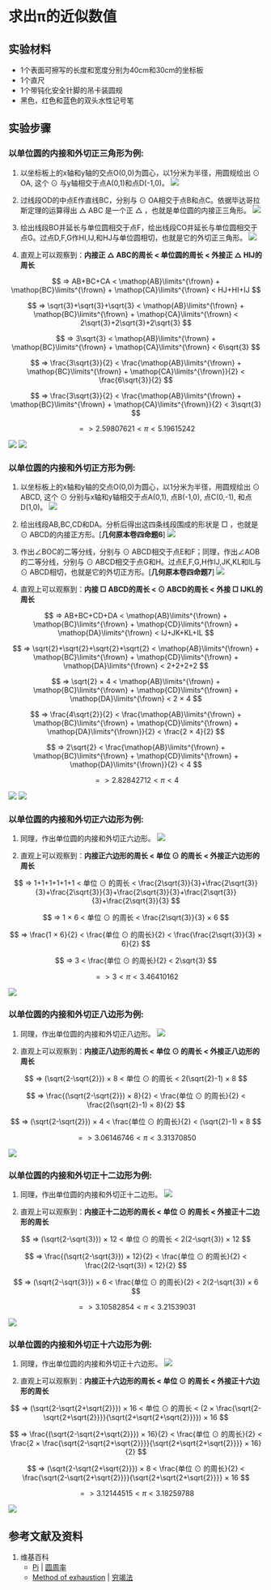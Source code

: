 # 求出π的近似数值

## 实验材料

- 1个表面可擦写的长度和宽度分别为40cm和30cm的坐标板
- 1个直尺
- 1个带钝化安全针脚的吊卡装圆规
- 黑色，红色和蓝色的双头水性记号笔

## 实验步骤

### 以单位圆的内接和外切正三角形为例:

1. 以坐标板上的x轴和y轴的交点O(0,0)为圆心，以1分米为半径，用圆规绘出 ⊙ OA, 这个 ⊙ 与y轴相交于点A(0,1)和点D(-1,0)。
![](/images/欧几里得几何/三角学/圆周率/求出π的近似数值/1_1.jpg)

2. 过线段OD的中点E作直线BC，分别与 ⊙ OA相交于点B和点C。依据毕达哥拉斯定理的运算得出 △ ABC 是一个正 △ ，也就是单位圆的内接正三角形。
![](/images/欧几里得几何/三角学/圆周率/求出π的近似数值/1_2.jpg)

3. 绘出线段BO并延长与单位圆相交于点F，绘出线段CO并延长与单位圆相交于点G。过点D,F,G作HI,IJ,和HJ与单位圆相切，也就是它的外切正三角形。
![](/images/欧几里得几何/三角学/圆周率/求出π的近似数值/1_3.jpg)

4. 直观上可以观察到：**内接正 △ ABC的周长 < 单位圆的周长 < 外接正 △ HIJ的周长**

$$ => AB+BC+CA < \mathop{AB}\limits^{\frown} + \mathop{BC}\limits^{\frown} + \mathop{CA}\limits^{\frown} < HJ+HI+IJ $$

$$ => \sqrt{3}+\sqrt{3}+\sqrt{3} < \mathop{AB}\limits^{\frown} + \mathop{BC}\limits^{\frown} + \mathop{CA}\limits^{\frown} < 2\sqrt{3}+2\sqrt{3}+2\sqrt{3} $$

$$ => 3\sqrt{3} < \mathop{AB}\limits^{\frown} + \mathop{BC}\limits^{\frown} + \mathop{CA}\limits^{\frown} < 6\sqrt{3} $$

$$ => \frac{3\sqrt{3}}{2} < \frac{\mathop{AB}\limits^{\frown} + \mathop{BC}\limits^{\frown} + \mathop{CA}\limits^{\frown}}{2} < \frac{6\sqrt{3}}{2} $$

$$ => \frac{3\sqrt{3}}{2} < \frac{\mathop{AB}\limits^{\frown} + \mathop{BC}\limits^{\frown} + \mathop{CA}\limits^{\frown}}{2} < 3\sqrt{3} $$

$$ => 2.59807621 < π < 5.19615242 $$

![](/images/欧几里得几何/三角学/圆周率/求出π的近似数值/1_4_1.jpg)
![](/images/欧几里得几何/三角学/圆周率/求出π的近似数值/1_4_2.jpg)

### 以单位圆的内接和外切正方形为例:

1. 以坐标板上的x轴和y轴的交点O(0,0)为圆心，以1分米为半径，用圆规绘出 ⊙ ABCD, 这个 ⊙ 分别与x轴和y轴相交于点A(0,1), 点B(-1,0), 点C(0,-1), 和点D(1,0)。
![](/images/欧几里得几何/三角学/圆周率/求出π的近似数值/2_1.jpg)

2. 绘出线段AB,BC,CD和DA。分析后得出这四条线段围成的形状是 □ ，也就是 ⊙ ABCD的内接正方形。[**几何原本卷四命题6**]
![](/images/欧几里得几何/三角学/圆周率/求出π的近似数值/2_2.jpg)

3. 作出∠BOC的二等分线，分别与 ⊙ ABCD相交于点E和F；同理，作出∠AOB的二等分线，分别与 ⊙ ABCD相交于点G和H。过点E,F,G,H作IJ,JK,KL和IL与 ⊙ ABCD相切，也就是它的外切正方形。[**几何原本卷四命题7**]
![](/images/欧几里得几何/三角学/圆周率/求出π的近似数值/2_3.jpg)

4. 直观上可以观察到：**内接 □ ABCD的周长 < ⊙ ABCD的周长 < 外接 □ IJKL的周长**

$$ => AB+BC+CD+DA < \mathop{AB}\limits^{\frown} + \mathop{BC}\limits^{\frown} + \mathop{CD}\limits^{\frown} + \mathop{DA}\limits^{\frown} < IJ+JK+KL+IL $$

$$ => \sqrt{2}+\sqrt{2}+\sqrt{2}+\sqrt{2} < \mathop{AB}\limits^{\frown} + \mathop{BC}\limits^{\frown} + \mathop{CD}\limits^{\frown} + \mathop{DA}\limits^{\frown} < 2+2+2+2 $$

$$ => \sqrt{2} × 4 < \mathop{AB}\limits^{\frown} + \mathop{BC}\limits^{\frown} + \mathop{CD}\limits^{\frown} + \mathop{DA}\limits^{\frown} < 2 × 4 $$

$$ => \frac{4\sqrt{2}}{2} < \frac{\mathop{AB}\limits^{\frown} + \mathop{BC}\limits^{\frown} + \mathop{CD}\limits^{\frown} + \mathop{DA}\limits^{\frown}}{2} < \frac{2 × 4}{2} $$

$$ => 2\sqrt{2} < \frac{\mathop{AB}\limits^{\frown} + \mathop{BC}\limits^{\frown} + \mathop{CD}\limits^{\frown} + \mathop{DA}\limits^{\frown}}{2} < 4 $$

$$ => 2.82842712 < π < 4 $$

![](/images/欧几里得几何/三角学/圆周率/求出π的近似数值/2_4_1.jpg)
![](/images/欧几里得几何/三角学/圆周率/求出π的近似数值/2_4_2.jpg)

### 以单位圆的内接和外切正六边形为例:

1. 同理，作出单位圆的内接和外切正六边形。
![](/images/欧几里得几何/三角学/圆周率/求出π的近似数值/3_1.jpg)

2. 直观上可以观察到：**内接正六边形的周长 < 单位 ⊙ 的周长 < 外接正六边形的周长**

$$ => 1+1+1+1+1+1 < 单位 ⊙ 的周长 < \frac{2\sqrt{3}}{3}+\frac{2\sqrt{3}}{3}+\frac{2\sqrt{3}}{3}+\frac{2\sqrt{3}}{3}+\frac{2\sqrt{3}}{3}+\frac{2\sqrt{3}}{3} $$

$$ => 1 × 6 < 单位 ⊙ 的周长 < \frac{2\sqrt{3}}{3} × 6 $$

$$ => \frac{1 × 6}{2} < \frac{单位 ⊙ 的周长}{2} < \frac{\frac{2\sqrt{3}}{3} × 6}{2} $$

$$ => 3 < \frac{单位 ⊙ 的周长}{2} < 2\sqrt{3} $$

$$ => 3 < π < 3.46410162 $$

![](/images/欧几里得几何/三角学/圆周率/求出π的近似数值/3_2.jpg)

### 以单位圆的内接和外切正八边形为例:

1. 同理，作出单位圆的内接和外切正八边形。
![](/images/欧几里得几何/三角学/圆周率/求出π的近似数值/4_1.jpg)

2. 直观上可以观察到：**内接正八边形的周长 < 单位 ⊙ 的周长 < 外接正八边形的周长**

$$ => (\sqrt{2-\sqrt{2}}) × 8 < 单位 ⊙ 的周长 < 2(\sqrt{2}-1) × 8 $$

$$ => \frac{(\sqrt{2-\sqrt{2}}) × 8}{2} < \frac{单位 ⊙ 的周长}{2} < \frac{2(\sqrt{2}-1) × 8}{2} $$

$$ => (\sqrt{2-\sqrt{2}}) × 4 < \frac{单位 ⊙ 的周长}{2} < (\sqrt{2}-1) × 8 $$

$$ => 3.06146746 < π < 3.31370850 $$

![](/images/欧几里得几何/三角学/圆周率/求出π的近似数值/4_1.jpg)

### 以单位圆的内接和外切正十二边形为例:

1. 同理，作出单位圆的内接和外切正十二边形。
![](/images/欧几里得几何/三角学/圆周率/求出π的近似数值/5_1.jpg)

2. 直观上可以观察到：**内接正十二边形的周长 < 单位 ⊙ 的周长 < 外接正十二边形的周长**

$$ => (\sqrt{2-\sqrt{3}}) × 12 < 单位 ⊙ 的周长 < 2(2-\sqrt{3}) × 12 $$

$$ => \frac{(\sqrt{2-\sqrt{3}}) × 12}{2} < \frac{单位 ⊙ 的周长}{2} < \frac{2(2-\sqrt{3}) × 12}{2} $$

$$ => (\sqrt{2-\sqrt{3}}) × 6 < \frac{单位 ⊙ 的周长}{2} < 2(2-\sqrt{3}) × 6 $$

$$ => 3.10582854 < π < 3.21539031 $$

![](/images/欧几里得几何/三角学/圆周率/求出π的近似数值/5_2.jpg)

### 以单位圆的内接和外切正十六边形为例:

1. 同理，作出单位圆的内接和外切正十六边形。
![](/images/欧几里得几何/三角学/圆周率/求出π的近似数值/6_1.jpg)

2. 直观上可以观察到：**内接正十六边形的周长 < 单位 ⊙ 的周长 < 外接正十六边形的周长**

$$ => (\sqrt{2-\sqrt{2+\sqrt{2}}}) × 16 < 单位 ⊙ 的周长 < (2 × \frac{\sqrt{2-\sqrt{2+\sqrt{2}}}}{\sqrt{2+\sqrt{2+\sqrt{2}}}}) × 16 $$

$$ => \frac{(\sqrt{2-\sqrt{2+\sqrt{2}}}) × 16}{2} < \frac{单位 ⊙ 的周长}{2} < \frac{2 × \frac{\sqrt{2-\sqrt{2+\sqrt{2}}}}{\sqrt{2+\sqrt{2+\sqrt{2}}}} × 16}{2} $$

$$ => (\sqrt{2-\sqrt{2+\sqrt{2}}}) × 8 < \frac{单位 ⊙ 的周长}{2} < \frac{\sqrt{2-\sqrt{2+\sqrt{2}}}}{\sqrt{2+\sqrt{2+\sqrt{2}}}} × 16 $$

$$ => 3.12144515 < π < 3.18259788 $$

![](/images/欧几里得几何/三角学/圆周率/求出π的近似数值/6_1.jpg)



## 参考文献及资料

1. 维基百科
	- [Pi](https://en.wikipedia.org/wiki/Pi) | [圆周率](https://zh.wikipedia.org/wiki/%E5%9C%93%E5%91%A8%E7%8E%87) 
	- [Method of exhaustion](https://en.wikipedia.org/wiki/Method_of_exhaustion) | [穷竭法](https://zh.wikipedia.org/wiki/穷竭法) 	
